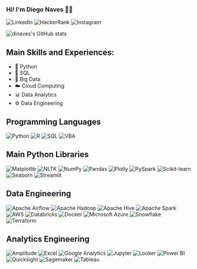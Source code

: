 ### Hi! I'm Diego Naves 👋🏻

![LinkedIn](https://img.shields.io/badge/LinkedIn-0077B5?style=for-the-badge&logo=linkedin&logoColor=white) ![HackerRank](https://img.shields.io/badge/-Hackerrank-2EC866?style=for-the-badge&logo=HackerRank&logoColor=white) ![Instagram](https://img.shields.io/badge/Instagram-E4405F?style=for-the-badge&logo=instagram&logoColor=white)

![dinaves's GitHub stats](https://github-readme-stats.vercel.app/api?username=dinaves&show_icons=true&theme=gruvbox)

## Main Skills and Experiences:
* 🐍 Python
* 🐘 SQL
* 🎲 Big Data
* ☁️ Cloud Computing
* 📊 Data Analytics
* ⚙️ Data Engineering

## Programming Languages
![Python](https://img.shields.io/badge/Python-4B8BBE?style=for-the-badge&logo=python&logoColor=white)
![R](https://img.shields.io/badge/R-276DC3?style=for-the-badge&logo=r&logoColor=white)
![SQL](https://img.shields.io/badge/SQL-00758F?style=for-the-badge&logo=amazon-dynamodb&logoColor=white)
![VBA](https://img.shields.io/badge/VBA-217346?style=for-the-badge&logo=microsoft&logoColor=white)

## Main Python Libraries
![Matplotlib](https://img.shields.io/badge/Matplotlib-11557c?style=for-the-badge&logo=matplotlib&logoColor=white)
![NLTK](https://img.shields.io/badge/NLTK-3776AB?style=for-the-badge&logo=nltk&logoColor=white)
![NumPy](https://img.shields.io/badge/NumPy-4B8BBE?style=for-the-badge&logo=numpy&logoColor=white)
![Pandas](https://img.shields.io/badge/pandas-150458?style=for-the-badge&logo=pandas&logoColor=white)
![Plotly](https://img.shields.io/badge/Plotly-3F4F75?style=for-the-badge&logo=plotly&logoColor=white)
![PySpark](https://img.shields.io/badge/PySpark-E25A1C?style=for-the-badge&logo=apache-spark&logoColor=white)
![Scikit-learn](https://img.shields.io/badge/scikit_learn-F7931E?style=for-the-badge&logo=scikit-learn&logoColor=white)
![Seaborn](https://img.shields.io/badge/Seaborn-3776AB?style=for-the-badge&logo=seaborn&logoColor=white)
![Streamlit](https://img.shields.io/badge/Streamlit-FF4B4B?style=for-the-badge&logo=streamlit&logoColor=white)


## Data Engineering
![Apache Airflow](https://img.shields.io/badge/Apache%20Airflow-017CEE?style=for-the-badge&logo=apache-airflow&logoColor=white)
![Apache Hadoop](https://img.shields.io/badge/Apache%20Hadoop-66CCFF?style=for-the-badge&logo=apache-hadoop&logoColor=black)
![Apache Hive](https://img.shields.io/badge/Apache%20Hive-FDEE21?style=for-the-badge&logo=apachehive&logoColor=black)
![Apache Spark](https://img.shields.io/badge/Apache%20Spark-E25A1C?style=for-the-badge&logo=apache-spark&logoColor=white)
![AWS](https://img.shields.io/badge/Amazon_AWS-232F3E?style=for-the-badge&logo=amazon-aws&logoColor=white)
![Databricks](https://img.shields.io/badge/Databricks-FF3621?style=for-the-badge&logo=databricks&logoColor=white)
![Docker](https://img.shields.io/badge/Docker-2496ED?style=for-the-badge&logo=docker&logoColor=white)
![Microsoft Azure](https://img.shields.io/badge/Microsoft%20Azure-0078D4?style=for-the-badge&logo=microsoft-azure&logoColor=white)
![Snowflake](https://img.shields.io/badge/Snowflake-29B5E8?style=for-the-badge&logo=snowflake&logoColor=white)
![Terraform](https://img.shields.io/badge/Terraform-7B42BC?style=for-the-badge&logo=terraform&logoColor=white)


## Analytics Engineering
![Amplitude](https://img.shields.io/badge/Amplitude-0052CC?style=for-the-badge&logo=simple-icons&logoColor=white)
![Excel](https://img.shields.io/badge/Excel-4C1?style=for-the-badge&logo=microsoft-excel&logoColor=white)
![Google Analytics](https://img.shields.io/badge/Google%20Analytics-F24E1E?style=for-the-badge&logo=google-analytics&logoColor=white)
![Jupyter](https://img.shields.io/badge/Jupyter-FFCA28?style=for-the-badge&logo=jupyter&logoColor=white)
![Looker](https://img.shields.io/badge/Looker-FF6384?style=for-the-badge&logo=looker&logoColor=white)
![Power BI](https://img.shields.io/badge/Power%20BI-36A2EB?style=for-the-badge&logo=power-bi&logoColor=white)
![Quicksight](https://img.shields.io/badge/QuickSight-9966FF?style=for-the-badge&logo=amazon-aws&logoColor=white)
![Sagemaker](https://img.shields.io/badge/Sagemaker-4BC0C0?style=for-the-badge&logo=amazon-aws&logoColor=white)
![Tableau](https://img.shields.io/badge/Tableau-FF9F40?style=for-the-badge&logo=tableau&logoColor=white)



